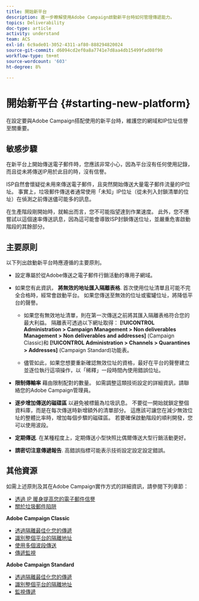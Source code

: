 ```yaml
---
title: 開始新平台
description: 進一步瞭解使用Adobe Campaign啟動新平台時如何管理傳遞能力。
topics: Deliverability
doc-type: article
activity: understand
team: ACS
exl-id: 6c9ade01-3052-4311-af80-888294820024
source-git-commit: d6094cd2ef0a8a7741e7d8aa4db15499fad08f90
workflow-type: tm+mt
source-wordcount: '603'
ht-degree: 8%

---
```


# 開始新平台 {#starting-new-platform}

在設定要與Adobe Campaign搭配使用的新平台時，維護您的網域和IP位址信譽至關重要。

## 敏感步驟

在新平台上開始傳送電子郵件時，您應該非常小心，因為平台沒有任何使用記錄，而且從未將傳送IP用於此目的時，沒有信譽。

ISP自然會懷疑從未用來傳送電子郵件，且突然開始傳送大量電子郵件流量的IP位址。 事實上，垃圾郵件傳送者通常使用「未知」IP位址（從未列入封鎖清單的位址）在偵測之前傳送儘可能多的訊息。

在生產階段剛開始時，就輸出而言，您不可能指望達到作業速度。 此外，您不應嘗試以這個速率傳送訊息，因為這可能會導致ISP封鎖傳送位址，並嚴重危害啟動階段的其餘部分。

## 主要原則

以下列出啟動新平台時應遵循的主要原則。

* 設定專屬於從Adobe傳送之電子郵件行銷活動的專用子網域。

* 如果您有此資訊， **將無效的地址匯入隔離表格**.
首次使用位址清單且可能不完全合格時，經常會啟動平台。 如果您傳送至無效的位址或蜜罐位址，將降低平台的聲譽。

   * 如果您有無效地址清單，則在第一次傳送之前將其匯入隔離表格符合您的最大利益。 隔離表可透過以下網址取得： **[!UICONTROL Administration > Campaign Management > Non deliverables Management > Non deliverables and addresses]** (Campaign Classic)和 **[!UICONTROL Administration > Channels > Quarantines > Addresses]** (Campaign Standard)功能表。

   * 儘管如此，如果您想要重新確認無效位址的資格，最好在平台的聲譽建立並逐位執行這項操作，以「稀釋」一段時間內使用錯誤位址。

* **限制傳輸率** 藉由限制配對的數量。 如需調整這類技術設定的詳細資訊，請聯絡您的Adobe Campaign管理員。

* **逐步增加傳送的磁碟區** 以避免被標籤為垃圾訊息。 不要從一開始就鎖定整個資料庫，而是在每次傳送時新增額外的清單部分。 這應該可讓您在減少無效位址的整體比率時，增加每個步驟的磁碟區。 若要確保啟動階段的順利開發，您可以使用波段。

* **定期傳送**. 在某種程度上，定期傳送小型快照比偶爾傳送大型行銷活動更好。
* **請密切注意傳遞報告**. 高錯誤指標可能表示技術設定設定設定錯誤。

## 其他資源

如需上述原則及其在Adobe Campaign實作方式的詳細資訊，請參閱下列章節：

* [透過 IP 暖身提高您的電子郵件信譽](../../help/additional-resources/increase-reputation-with-ip-warming.md)
* [關於垃圾郵件陷阱](../../help/additional-resources/all-about-spam-traps.md)

**Adobe Campaign Classic**

* [透過隔離最佳化您的傳遞](https://experienceleague.adobe.com/docs/campaign-classic/using/sending-messages/monitoring-deliveries/understanding-quarantine-management.html#optimizing-your-delivery-through-quarantines)
* [識別整個平台的隔離地址](https://experienceleague.adobe.com/docs/campaign-classic/using/sending-messages/monitoring-deliveries/understanding-quarantine-management.html#identifying-quarantined-addresses-for-the-entire-platform)
* [使用多個波段傳送](https://experienceleague.adobe.com/docs/campaign-classic/using/sending-messages/key-steps-when-creating-a-delivery/steps-sending-the-delivery.html#sending-using-multiple-waves)
* [傳遞監視](https://experienceleague.adobe.com/docs/campaign-classic/using/sending-messages/monitoring-deliveries/about-delivery-monitoring.html?lang=zh-Hans#sending-messages)

**Adobe Campaign Standard**

* [透過隔離最佳化您的傳遞](https://experienceleague.adobe.com/docs/campaign-standard/using/testing-and-sending/monitoring-messages/understanding-quarantine-management.html#optimizing-your-delivery-through-quarantines)
* [識別整個平台的隔離地址](https://experienceleague.adobe.com/docs/campaign-standard/using/testing-and-sending/monitoring-messages/understanding-quarantine-management.html)
* [監視傳遞](https://experienceleague.adobe.com/docs/campaign-standard/using/testing-and-sending/monitoring-messages/monitoring-a-delivery.html?lang=zh-Hant)

